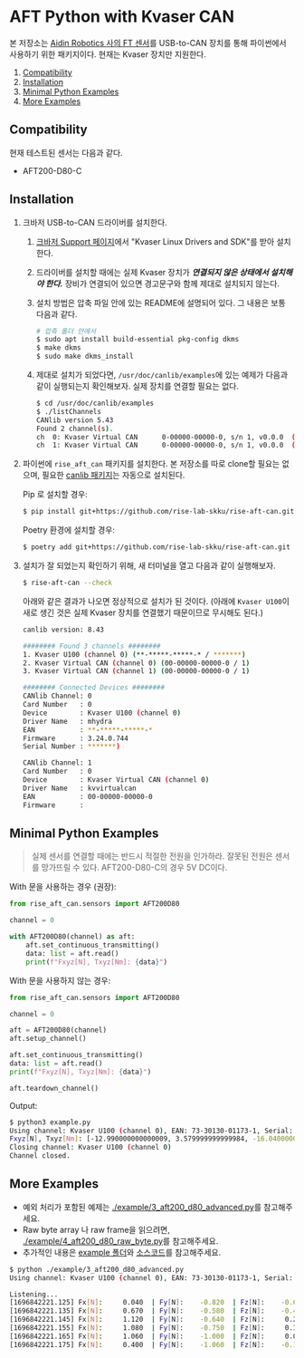 # AFT Python with Kvaser CAN

본 저장소는 [Aidin Robotics 사의 FT 센서](https://www.aidinrobotics.co.kr/smart-6-axis-ft-sensor)를 USB-to-CAN 장치를 통해 파이썬에서 사용하기 위한 패키지이다.
현재는 Kvaser 장치만 지원한다.

1. [Compatibility](#compatibility)
2. [Installation](#installation)
3. [Minimal Python Examples](#minimal-python-examples)
4. [More Examples](#more-examples)

## Compatibility

현재 테스트된 센서는 다음과 같다.

- AFT200-D80-C

## Installation

1. 크바저 USB-to-CAN 드라이버를 설치한다.

   1. [크바저 Support 페이지](https://www.kvaser.com/download/#?categories=driver)에서 "Kvaser Linux Drivers and SDK"를 받아 설치한다.
   2. 드라이버를 설치할 때에는 실제 Kvaser 장치가 ***연결되지 않은 상태에서 설치해야 한다.*** 장비가 연결되어 있으면 경고문구와 함께 제대로 설치되지 않는다.
   3. 설치 방법은 압축 파일 안에 있는 README에 설명되어 있다. 그 내용은 보통 다음과 같다.

      ```sh
      # 압축 폴더 안에서
      $ sudo apt install build-essential pkg-config dkms
      $ make dkms
      $ sudo make dkms_install
      ```

   4. 제대로 설치가 되었다면, `/usr/doc/canlib/examples`에 있는 예제가 다음과 같이 실행되는지 확인해보자. 실제 장치를 연결할 필요는 없다.

      ```sh
      $ cd /usr/doc/canlib/examples
      $ ./listChannels
      CANlib version 5.43
      Found 2 channel(s).
      ch  0: Kvaser Virtual CAN      0-00000-00000-0, s/n 1, v0.0.0  (kvvirtualcan v8.43.472)
      ch  1: Kvaser Virtual CAN      0-00000-00000-0, s/n 1, v0.0.0  (kvvirtualcan v8.43.472)
      ```

2. 파이썬에 `rise_aft_can` 패키지를 설치한다. 본 저장소를 따로 clone할 필요는 없으며, 필요한 [canlib 패키지](https://pycanlib.readthedocs.io/)는 자동으로 설치된다.

   Pip 로 설치할 경우:

   ```sh
   $ pip install git+https://github.com/rise-lab-skku/rise-aft-can.git
   ```

   Poetry 환경에 설치할 경우:

   ```sh
   $ poetry add git+https://github.com/rise-lab-skku/rise-aft-can.git
   ```

3. 설치가 잘 되었는지 확인하기 위해, 새 터미널을 열고 다음과 같이 실행해보자.

   ```sh
   $ rise-aft-can --check
   ```

   아래와 같은 결과가 나오면 정상적으로 설치가 된 것이다. (아래에 `Kvaser U100`이 새로 생긴 것은 실제 Kvaser 장치를 연결했기 때문이므로 무시해도 된다.)

   ```sh
   canlib version: 8.43

   ######## Found 3 channels ########
   1. Kvaser U100 (channel 0) (**-*****-*****-* / *******)
   2. Kvaser Virtual CAN (channel 0) (00-00000-00000-0 / 1)
   3. Kvaser Virtual CAN (channel 1) (00-00000-00000-0 / 1)

   ######## Connected Devices ########
   CANlib Channel: 0
   Card Number   : 0
   Device        : Kvaser U100 (channel 0)
   Driver Name   : mhydra
   EAN           : **-*****-*****-*
   Firmware      : 3.24.0.744
   Serial Number : *******)

   CANlib Channel: 1
   Card Number   : 0
   Device        : Kvaser Virtual CAN (channel 0)
   Driver Name   : kvvirtualcan
   EAN           : 00-00000-00000-0
   Firmware      :
   ```

## Minimal Python Examples

> 실제 센서를 연결할 때에는 반드시 적절한 전원을 인가하라. 잘못된 전원은 센서를 망가뜨릴 수 있다. AFT200-D80-C의 경우 5V DC이다.

With 문을 사용하는 경우 (권장):

```python
from rise_aft_can.sensors import AFT200D80

channel = 0

with AFT200D80(channel) as aft:
    aft.set_continuous_transmitting()
    data: list = aft.read()
    print(f"Fxyz[N], Txyz[Nm]: {data}")
```

With 문을 사용하지 않는 경우:

```python
from rise_aft_can.sensors import AFT200D80

channel = 0

aft = AFT200D80(channel)
aft.setup_channel()

aft.set_continuous_transmitting()
data: list = aft.read()
print(f"Fxyz[N], Txyz[Nm]: {data}")

aft.teardown_channel()
```

Output:

```sh
$ python3 example.py
Using channel: Kvaser U100 (channel 0), EAN: 73-30130-01173-1, Serial: 1007015
Fxyz[N], Txyz[Nm]: [-12.990000000000009, 3.579999999999984, -16.04000000000002, -0.07200000000000273, 0.4759999999999991, -0.6820000000000022]
Closing channel: Kvaser U100 (channel 0)
Channel closed.
```

## More Examples

- 예외 처리가 포함된 예제는 [./example/3_aft200_d80_advanced.py](./example/3_aft200_d80_advanced.py)를 참고해주세요.
- Raw byte array 나 raw frame을 읽으려면, [./example/4_aft200_d80_raw_byte.py](./example/4_aft200_d80_raw_byte.py)를 참고해주세요.
- 추가적인 내용은 [example 폴더](./example)와 [소스코드](./rise_aft_can)를 참고해주세요.

```sh
$ python ./example/3_aft200_d80_advanced.py
Using channel: Kvaser U100 (channel 0), EAN: 73-30130-01173-1, Serial: 1007015

Listening...
[1696842221.125] Fx[N]:     0.040  | Fy[N]:    -0.820  | Fz[N]:    -0.600  | Tx[Nm]:     0.036  | Ty[Nm]:     0.000  | Tz[Nm]:     0.006
[1696842221.135] Fx[N]:     0.670  | Fy[N]:    -0.580  | Fz[N]:    -0.400  | Tx[Nm]:     0.070  | Ty[Nm]:    -0.028  | Tz[Nm]:    -0.014
[1696842221.145] Fx[N]:     1.120  | Fy[N]:    -0.640  | Fz[N]:     0.200  | Tx[Nm]:     0.118  | Ty[Nm]:     0.018  | Tz[Nm]:    -0.022
[1696842221.155] Fx[N]:     1.080  | Fy[N]:    -0.750  | Fz[N]:     0.310  | Tx[Nm]:     0.120  | Ty[Nm]:     0.050  | Tz[Nm]:    -0.034
[1696842221.165] Fx[N]:     1.060  | Fy[N]:    -1.000  | Fz[N]:     0.020  | Tx[Nm]:     0.126  | Ty[Nm]:     0.006  | Tz[Nm]:    -0.010
[1696842221.175] Fx[N]:     0.400  | Fy[N]:    -1.060  | Fz[N]:    -0.110  | Tx[Nm]:     0.126  | Ty[Nm]:    -0.034  | Tz[Nm]:    -0.032
```
